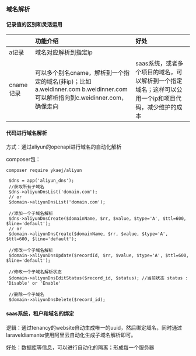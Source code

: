 ### 域名解析

#### 记录值的区别和灵活运用

|  | 功能介绍 | 好处 |
| :--- | :--- | :--- |
| a记录 | 域名对应解析到指定ip |  |
| cname记录 | 可以多个别名cname，解析到一个指定的域名\(非ip\)；比如a.weidinner.com b.weidinner.com可以解析指向到c.weidinner.com，确保走向 | saas系统，或者多个项目的域名，可以解析到一个指定域名；这样可以公用一个ip和项目代码，减少维护的成本 |

#### 代码进行域名解析

方式：通过aliyun的openapi进行域名的自动化解析

composer包：

```
composer require ykaej/aliyun

 $dns = app('aliyun_dns');
 //获取所有子域名
 $dns->aliyunDnsList('domain.com');
 // or 
 $domain->aliyunDnsList('domain.com');

 //添加一个子域名解析
 $dns->aliyunDnsCreate($domainName, $rr, $value, $type='A', $ttl=600, $line='default');
 // or 
 $domain->aliyunDnsCreate($domainName, $rr, $value, $type='A', $ttl=600, $line='default');

 //修改一个子域名解析
 $domain->aliyunDnsUpdate($recordId, $rr, $value, $type='A', $ttl=600, $line='default');

 //修改一个子域名解析状态
 $domain->aliyunDnsEditStatus($record_id, $status); //当前状态 status : 'Disable' or 'Enable'

 //删除一个子域名
 $domain->aliyunDnsDelete($record_id);
```

#### saas系统，租户和域名的绑定

逻辑：通过tenancy的website自动生成唯一的uuid，然后绑定域名，同时通过laraveldiamante使用阿里云自动化生成子域名解析即可。

好处：数据库等信息，可以进行自动化的隔离；形成每一个服务器

